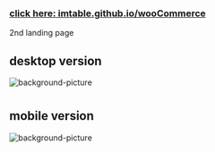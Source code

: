 ### [click here: imtable.github.io/wooCommerce](https://imtable.github.io/wooCommerce/)

2nd landing page

## desktop version
![background-picture](https://i.imgur.com/6MisD5v.png)
#
## mobile version
![background-picture](https:// )

